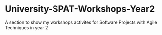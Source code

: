 # University-SPAT-Workshops-Year2
A section to show my workshops activites for Software Projects with Agile Techniques in year 2

